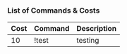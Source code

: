 ### List of Commands & Costs
|Cost  |Command  |Description
| ---  | ---     | ---
|10    |!test    |testing
